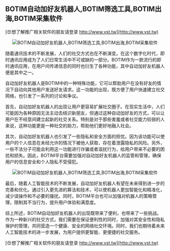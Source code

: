 ## **BOTIM自动加好友机器人,BOTIM筛选工具,BOTIM出海,BOTIM采集软件**

[😍想了解推广相关软件的朋友请登录 http://www.vst.tw](http://www.vst.tw)

 <center><img src="https://vst.tw/MP4/tuiguang/png/6.png" alt="BOTIM自动加好友机器人,BOTIM筛选工具,BOTIM出海,BOTIM采集软件"></center>

随着通讯技术的不断发展，人们的社交方式也在不断演变。在这个数字化时代，即时通讯应用成为了人们日常生活中不可或缺的一部分。BOTIM作为一款流行的即时通讯应用，在用户间传递信息的同时也衍生了各种功能，其中自动加好友机器人便是其中之一。

自动加好友机器人是BOTIM中的一种特殊功能，它可以帮助用户在没有好友的情况下自动向其他用户发送好友请求。这一功能的出现，既方便了用户快速建立社交网络，也引发了一系列的讨论和争议。

首先，自动加好友机器人的出现让用户更容易扩展社交圈子。在现实生活中，人们可能因为各种原因无法主动去结识新朋友，但通过这种自动加好友的方式，可以让用户在不经意间建立起新的社交关系。特别是对于那些害羞或者社交能力较弱的人来说，这种功能更是一种社交的助力，帮助他们更好地融入社会。

其次，自动加好友机器人也引发了一些隐私和安全方面的担忧。因为该功能可以使用户的个人信息在未经允许的情况下被他人获取，存在着泄露隐私的风险。另外，一些不法分子可能会利用这一功能进行诈骗或者滋扰行为，给用户带来不必要的困扰和损失。因此，BOTIM平台需要加强对自动加好友机器人的监管和管理，确保用户的信息安全和个人隐私不受侵犯。

 <center><img src="https://vst.tw/MP4/tuiguang/png/0.png" alt="BOTIM自动加好友机器人,BOTIM筛选工具,BOTIM出海,BOTIM采集软件"></center>

最后，随着人工智能技术的不断发展，自动加好友机器人有望在未来得到进一步的完善和优化。通过引入更先进的算法和技术，可以使机器人更加智能化和精准化，减少误操作和不必要的骚扰。同时，BOTIM平台也可以加强对机器人的策略管理，限制其不当行为，提升用户体验和满意度。

综上所述，BOTIM自动加好友机器人的出现既带来了便利，也带来了一些挑战。作为一种新兴的社交方式，我们需要在保证便利性的同时，加强对其安全性和隐私保护的管理，共同营造一个健康、安全的网络社交环境。同时，我们也期待着未来人工智能技术的进一步发展，为用户提供更智能、更便捷的社交服务。

[😍想了解推广相关软件的朋友请登录 http://www.vst.tw](http://www.vst.tw)



